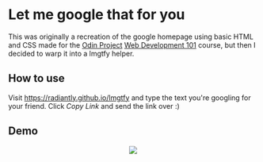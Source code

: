 # Let me google that for you

This was originally a recreation of the google homepage using basic HTML and CSS made for the [Odin Project](https://www.theodinproject.com/) [Web Development 101](https://www.theodinproject.com/courses/web-development-101/lessons/html-css) course, but then I decided to warp it into a lmgtfy helper.

## How to use

Visit https://radiantly.github.io/lmgtfy and type the text you're googling for your friend. Click *Copy Link* and send the link over :)

## Demo

<p align="center">
  <img src="https://cdn.jsdelivr.net/gh/radiantly/google-homepage@gh-pages/demo/demo.png">
</p>
